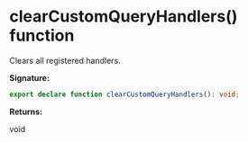 # clearCustomQueryHandlers() function

Clears all registered handlers.

**Signature:**

```typescript
export declare function clearCustomQueryHandlers(): void;
```

**Returns:**

void
